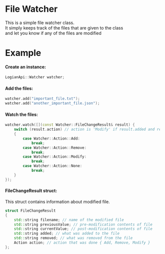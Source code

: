 # File Watcher
This is a simple file watcher class.<br>
It simply keeps track of the files that are given to the class<br>
and let you know if any of the files are modified<br>

# Example
<h4>Create an instance:</h4>

```cpp
LogianApi::Watcher watcher;
```

<h4>Add the files:</h4>

```cpp
watcher.add("important_file.txt");
watcher.add("another_important_file.json");
```

<h4>Watch the files:</h4>

```cpp
watcher.watch([](const Watcher::FileChangeResult& result) {
    switch (result.action) // action is 'Modify' if result.added and result.removed are both filled
    {
        case Watcher::Action::Add:
            break;
        case Watcher::Action::Remove:
            break;
        case Watcher::Action::Modify:
            break;
        case Watcher::Action::None:
            break;
    }
});
```

<h4>FileChangeResult struct:</h4>
This struct contains information about modified file.<br>

```cpp
struct FileChangeResult 
{
    std::string filename; // name of the modified file
    std::string previousValue; // pre-modification contents of file
    std::string currentValue; // post-modification contents of file
    std::string added; // what was added to the file
    std::string removed; // what was removed from the file
    Action action; // action that was done { Add, Remove, Modify }
};
```

